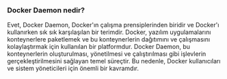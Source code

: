 ### Docker Daemon nedir?

Evet, Docker Daemon, Docker'ın çalışma prensiplerinden biridir ve Docker'ı kullanırken sık sık karşılaşılan bir terimdir.
Docker, yazılım uygulamalarını konteynerlere paketlemek ve bu konteynerlerin dağıtımını ve çalışmasını kolaylaştırmak için kullanılan bir platformdur.
Docker Daemon, bu konteynerlerin oluşturulması, yönetilmesi ve çalıştırılması gibi işlevlerin gerçekleştirilmesini sağlayan temel süreçtir.
Bu nedenle, Docker kullanıcıları ve sistem yöneticileri için önemli bir kavramdır.
